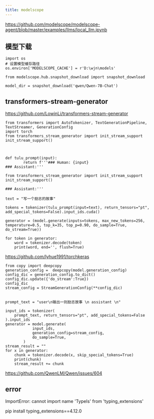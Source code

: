 ```yaml
---
title: modelscope
---
```



https://github.com/modelscope/modelscope-agent/blob/master/examples/llms/local_llm.ipynb

## 模型下载
```
import os
# 设置模型缓存路径
os.environ['MODELSCOPE_CACHE'] = r'D:\wjn\models'

from modelscope.hub.snapshot_download import snapshot_download

model_dir = snapshot_download('qwen/Qwen-7B-Chat')
```



## transformers-stream-generator

https://github.com/LowinLi/transformers-stream-generator




```
from transformers import AutoTokenizer, TextGenerationPipeline, TextStreamer, GenerationConfig
import torch
from transformers_stream_generator import init_stream_support
init_stream_support()



def tulu_prompt(input):
        return f'''### Human: {input}
### Assistant:'''

from transformers_stream_generator import init_stream_support
init_stream_support()

### Assistant:'''

text = "写一个励志的故事"

tokens = tokenizer(tulu_prompt(input=text), return_tensors="pt", add_special_tokens=False).input_ids.cuda()

generator = (model.generate(inputs=tokens, max_new_tokens=256, temperature=0.5, top_k=35, top_p=0.90, do_sample=True, do_stream=True))

for token in generator:
    word = tokenizer.decode(token)
    print(word, end='', flush=True)
```




https://github.com/lyhue1991/torchkeras



```
from copy import deepcopy
generation_config =  deepcopy(model.generation_config)
config_dic = generation_config.to_dict()
config_dic.update({'do_stream':True})
config_dic
stream_config = StreamGenerationConfig(**config_dic)


prompt_text = "user\n输出一则励志故事 \n assistant \n"

input_ids = tokenizer(
    prompt_text, return_tensors="pt", add_special_tokens=False
).input_ids
generator = model.generate(
            input_ids,
            generation_config=stream_config,
            do_sample=True,
        )
stream_result = ""
for x in generator:
    chunk = tokenizer.decode(x, skip_special_tokens=True)
    print(chunk)
    stream_result += chunk

```




https://github.com/QwenLM/Qwen/issues/604


## error

ImportError: cannot import name 'TypeIs' from 'typing_extensions'


pip install typing_extensions==4.12.0